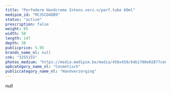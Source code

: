 ```yaml
---
title: "Perfederm Handcreme Intens.verz.n/parf.tube 60ml"
medipim_id: "MC35CD4DB9"
status: "active"
prescription: false
weight: 85
width: 58
length: 147
depth: 38
publicprice: 5.95
brands_name_nl: null
cnk: "3255155"
photos_medium: "https://media.medipim.be/media/450x450/64b1700e02877ce085daee95cb67afc440f9dd73.jpg"
apbcategory_name_nl: "Cosmetisch"
publiccategory_name_nl: "Handverzorging"
---
```

null
